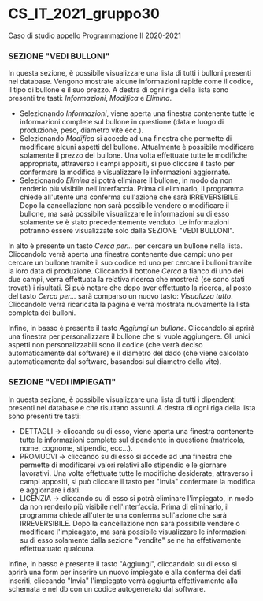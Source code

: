 # CS_IT_2021_gruppo30
Caso di studio appello Programmazione II 2020-2021 

### SEZIONE "VEDI BULLONI"
In questa sezione, è possibile visualizzare una lista di tutti i bulloni presenti nel database. Vengono mostrate alcune informazioni rapide come il codice, il tipo di bullone e il suo prezzo. A destra di ogni riga della lista sono presenti tre tasti: _Informazioni_, _Modifica_ e _Elimina_.
- Selezionando _Informazioni_, viene aperta una finestra contenente tutte le informazioni complete sul bullone in questione (data e luogo di produzione, peso, diametro vite ecc.).
- Selezionando _Modifica_ si accede ad una finestra che permette di modificare alcuni aspetti del bullone. Attualmente è possibile modificare solamente il prezzo del bullone. Una volta effettuate tutte le modifiche appropriate, attraverso i campi appositi, si può cliccare il tasto per confermare la modifica e visualizzare le informazioni aggiornate.
- Selezionando _Elimina_ si potrà eliminare il bullone, in modo da non renderlo più visibile nell'interfaccia. Prima di eliminarlo, il programma chiede all'utente una conferma sull'azione che sarà IRREVERSIBILE. Dopo la cancellazione non sarà possibile vendere o modificare il bullone, ma sarà possibile visualizzare le informazioni su di esso solamente se è stato precedentemente venduto. Le informazioni potranno essere visualizzate solo dalla SEZIONE "VEDI BULLONI".

In alto è presente un tasto _Cerca per..._ per cercare un bullone nella lista. Cliccandolo verrà aperta una finestra contenente due campi: uno per cercare un bullone tramite il suo codice ed uno per cercare i bulloni tramite la loro data di produzione. Cliccando il bottone _Cerca_ a fianco di uno dei due campi, verrà effettuata la relativa ricerca che mostrerà (se sono stati trovati) i risultati. Si può notare che dopo aver effettuato la ricerca, al posto del tasto _Cerca per..._ sarà comparso un nuovo tasto: _Visualizza tutto_. Cliccandolo verrà ricaricata la pagina e verrà mostrata nuovamente la lista completa dei bulloni.

Infine, in basso è presente il tasto _Aggiungi un bullone_. Cliccandolo si aprirà una finestra per personalizzare il bullone che si vuole aggiungere. Gli unici aspetti non personalizzabili sono il codice (che verrà deciso automaticamente dal software) e il diametro del dado (che viene calcolato automaticamente dal software, basandosi sul diametro della vite).


### SEZIONE "VEDI IMPIEGATI"
In questa sezione, è possibile visualizzare una lista di tutti i dipendenti presenti nel database e che risultano assunti.
A destra di ogni riga della lista sono presenti tre tasti:
- DETTAGLI -> cliccando su di esso, viene aperta una finestra contenente tutte le informazioni complete sul dipendente in questione (matricola, nome, cognome, stipendio, ecc...).
- PROMUOVI -> cliccando su di esso si accede ad una finestra che permette di modificarei valori relativi allo stipendio e le giornare lavorativi. Una volta effettuate tutte le modifiche    desiderate, attraverso i campi appositi, si può cliccare il tasto per "Invia" confermare la modifica e aggiornare i dati.
- LICENZIA -> cliccando su di esso si potrà eliminare l'impiegato, in modo da non renderlo più visibile nell'interfaccia. Prima di eliminarlo, il programma chiede all'utente una  conferma sull'azione che sarà IRREVERSIBILE. Dopo la cancellazione non sarà possibile vendere o modificare l'impieagato, ma sarà possibile visualizzare le informazioni su di esso solamente dalla sezione "vendite" se ne ha effetivamente effettuatuato qualcuna.

Infine, in basso è presente il tasto "Aggiungi", cliccandolo su di esso si aprirà una form per inserire un nuovo impiegato e alla conferma dei dati inseriti, cliccando "Invia" l'impiegato verrà aggiunta effettivamente alla schemata e nel db con un codice autogenerato dal software.
